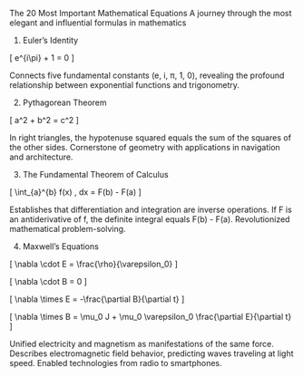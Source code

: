 The 20 Most Important Mathematical Equations
A journey through the most elegant and influential formulas in mathematics

1. Euler’s Identity

\[ e^{i\pi} + 1 = 0 \]

Connects five fundamental constants (e, i, π, 1, 0), revealing the profound relationship between exponential functions and trigonometry.

2. Pythagorean Theorem

\[ a^2 + b^2 = c^2 \]

In right triangles, the hypotenuse squared equals the sum of the squares of the other sides. Cornerstone of geometry with applications in navigation and architecture.

3. The Fundamental Theorem of Calculus

\[ \int_{a}^{b} f(x) \, dx = F(b) - F(a) \]

Establishes that differentiation and integration are inverse operations. If F is an antiderivative of f, the definite integral equals F(b) - F(a). Revolutionized mathematical problem-solving.

4. Maxwell’s Equations

\[ \nabla \cdot E = \frac{\rho}{\varepsilon_0} \]

\[ \nabla \cdot B = 0 \]

\[ \nabla \times E = -\frac{\partial B}{\partial t} \]

\[ \nabla \times B = \mu_0 J + \mu_0 \varepsilon_0 \frac{\partial E}{\partial t} \]

Unified electricity and magnetism as manifestations of the same force. Describes electromagnetic field behavior, predicting waves traveling at light speed. Enabled technologies from radio to smartphones.